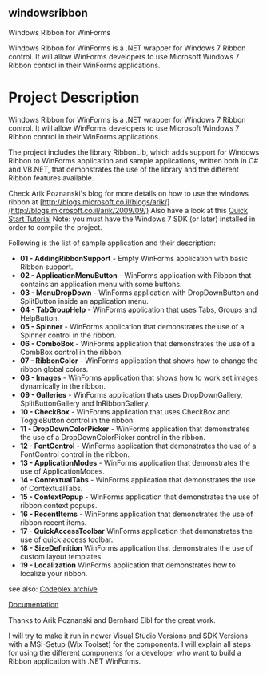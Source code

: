 ## windowsribbon

Windows Ribbon for WinForms


Windows Ribbon for WinForms is a .NET wrapper for Windows 7 Ribbon control. It will allow WinForms developers to use Microsoft Windows 7 Ribbon control in their WinForms applications. 

# **Project Description**

 Windows Ribbon for WinForms is a .NET wrapper for Windows 7 Ribbon control.
 It will allow WinForms developers to use Microsoft Windows 7 Ribbon control in their WinForms applications.

The project includes the library RibbonLib, which adds support for Windows Ribbon to WinForms application and sample applications, written both in C# and VB.NET, that demonstrates the use of the library and the different Ribbon features available.

Check Arik Poznanski's blog for more details on how to use the windows ribbon at 
[http://blogs.microsoft.co.il/blogs/arik/](http://blogs.microsoft.co.il/arik/2009/09/) Also have a look at this  [Quick Start Tutorial](https://bernhardelbl.wordpress.com/2010/11/17/quickstart-tutorial-windows-ribbon-for-winforms/)
Note: you must have the Windows 7 SDK (or later) installed in order to compile the project. 

Following is the list of sample application and their description: 

- **01 - AddingRibbonSupport** - Empty WinForms application with basic Ribbon support.
- **02 - ApplicationMenuButton** - WinForms application with Ribbon that contains an application menu with some buttons.
- **03 - MenuDropDown** - WinForms application with DropDownButton and SplitButton inside an application menu.
- **04 - TabGroupHelp** - WinForms application that uses Tabs, Groups and HelpButton.
- **05 - Spinner** - WinForms application that demonstrates the use of a Spinner control in the ribbon.
- **06 - ComboBox** - WinForms application that demonstrates the use of a CombBox control in the ribbon.
- **07 - RibbonColor** - WinForms application that shows how to change the ribbon global colors.
- **08 - Images** - WinForms application that shows how to work set images dynamically in the ribbon.
- **09 - Galleries** - WinForms application thats uses DropDownGallery, SplitButtonGallery and InRibbonGallery.
- **10 - CheckBox** - WinForms application that uses CheckBox and ToggleButton control in the ribbon.
- **11 - DropDownColorPicker** - WinForms application that demonstrates the use of a DropDownColorPicker control in the ribbon.
- **12 - FontControl** - WinForms application that demonstrates the use of a FontControl control in the ribbon.
- **13 - ApplicationModes** - WinForms application that demonstrates the use of ApplicationModes.
- **14 - ContextualTabs** - WinForms application that demonstrates the use of ContextualTabs.
- **15 - ContextPopup** - WinForms application that demonstrates the use of ribbon context popups.
- **16 - RecentItems** - WinForms application that demonstrates the use of ribbon recent items.
- **17 - QuickAccessToolbar** WinForms application that demonstrates the use of quick access toolbar.
- **18 - SizeDefinition** WinForms application that demonstrates the use of custom layout templates.
- **19 - Localization** WinForms application that demonstrates how to localize your ribbon.

see also:
[Codeplex archive](https://archive.codeplex.com/?p=windowsribbon)

[Documentation](https://www.codeproject.com/Articles/55599/Windows-Ribbon-for-WinForms-Part-Table-of-Conten)



Thanks to Arik Poznanski and Bernhard Elbl for the great work.

I will try to make it run in newer Visual Studio Versions and SDK Versions with a MSI-Setup (Wix Toolset) for the components. I will explain all steps for using the different components for a developer who want to build a Ribbon application with .NET WinForms.



